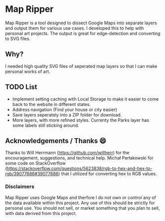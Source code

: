# Map Ripper
Map Ripper is a tool designed to dissect Google Maps into separate layers and output them for various use cases. I developed this to help with personal art projects. The output is great for edge-detection and converting to SVG files.

## Why?
I needed high quality SVG files of seperated map layers so that I can make personal works of art.

## TODO List
- Implement setting caching with Local Storage to make it easier to come back to the website in different states.
- Address navigation (Find your house or city easier)
- Save layers seperately into a ZIP folder for download.
- More layers, with more refined styles. Currenty the Parks layer has some labels still sticking around.

## Acknowledgements / Thanks 😄
Thanks to Will Herrmann (https://github.com/willherr) for the encouragement, suggestions, and technical help.
Michał Perłakowski for some code on StackOverflow (https://stackoverflow.com/questions/5623838/rgb-to-hex-and-hex-to-rgb/39077686#39077686) that I utilized for converting hex to RGB values.

### Disclaimers
Map Ripper uses Google Maps and therfore I do not own or control any of the data available within this project. Any use of this should be strictly for personal use. You should not sell, or market something that you plan to sell, with data derived from this project.